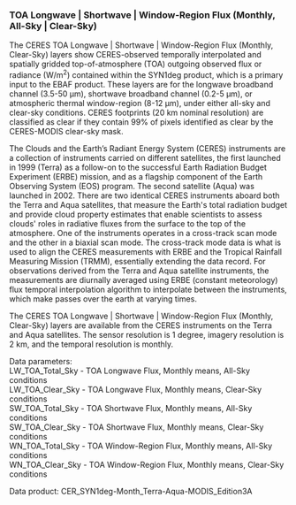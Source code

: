 ### TOA Longwave | Shortwave | Window-Region Flux (Monthly, All-Sky | Clear-Sky)

The CERES TOA Longwave | Shortwave | Window-Region Flux (Monthly, Clear-Sky) layers show CERES-observed temporally interpolated and spatially gridded top-of-atmosphere (TOA) outgoing observed flux or radiance (W/m<sup>2</sup>) contained within the SYN1deg product, which is a primary input to the EBAF product. These layers are for the longwave broadband channel (3.5-50 µm), shortwave broadband channel (0.2-5 µm), or atmospheric thermal window-region (8-12 µm), under either all-sky and clear-sky conditions. CERES footprints (20 km nominal resolution) are classified as clear if they contain 99% of pixels identified as clear by the CERES-MODIS clear-sky mask.

The Clouds and the Earth’s Radiant Energy System (CERES) instruments are a collection of instruments carried on different satellites, the first launched in 1999 (Terra) as a follow-on to the successful Earth Radiation Budget Experiment (ERBE) mission, and as a flagship component of the Earth Observing System (EOS) program. The second satellite (Aqua) was launched in 2002. There are two identical CERES instruments aboard both the Terra and Aqua satellites, that measure the Earth's total radiation budget and provide cloud property estimates that enable scientists to assess clouds' roles in radiative fluxes from the surface to the top of the atmosphere. One of the instruments operates in a cross-track scan mode and the other in a biaxial scan mode. The cross-track mode data is what is used to align the CERES measurements with ERBE and the Tropical Rainfall Measuring Mission (TRMM), essentially extending the data record. For observations derived from the Terra and Aqua satellite instruments, the measurements are diurnally averaged using ERBE (constant meteorology) flux temporal interpolation algorithm to interpolate between the instruments, which make passes over the earth at varying times.

The CERES TOA Longwave | Shortwave | Window-Region Flux (Monthly, Clear-Sky) layers are available from the CERES instruments on the Terra and Aqua satellites. The sensor resolution is 1 degree, imagery resolution is 2 km, and the temporal resolution is monthly.

Data parameters:  
LW_TOA_Total_Sky - TOA Longwave Flux, Monthly means, All-Sky conditions  
LW_TOA_Clear_Sky  - TOA Longwave Flux, Monthly means, Clear-Sky conditions  
SW_TOA_Total_Sky - TOA Shortwave Flux, Monthly means, All-Sky conditions  
SW_TOA_Clear_Sky - TOA Shortwave Flux, Monthly means, Clear-Sky conditions  
WN_TOA_Total_Sky - TOA Window-Region Flux, Monthly means, All-Sky conditions  
WN_TOA_Clear_Sky - TOA Window-Region Flux, Monthly means, Clear-Sky conditions  

Data product: CER_SYN1deg-Month_Terra-Aqua-MODIS_Edition3A
